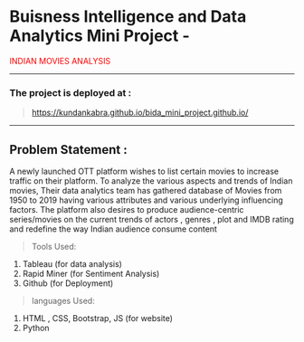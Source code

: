 # Buisness Intelligence and Data Analytics Mini Project - 

<div style="color:red;">INDIAN MOVIES ANALYSIS</div>

<hr>

### The project is deployed at : 

> https://kundankabra.github.io/bida_mini_project.github.io/
<hr>

## Problem Statement :

  A newly launched OTT platform wishes to list certain movies to increase traffic on their platform.
  To analyze the various aspects and trends of Indian movies, 
  Their data analytics team has gathered database of Movies from 1950 to 2019 having various attributes and various 
  underlying influencing factors.
  The platform also desires to produce audience-centric series/movies on the current trends of actors , genres , plot and IMDB rating 
  and redefine the way Indian audience consume content
  
  
>Tools Used: 
1) Tableau (for data analysis)
2) Rapid Miner (for Sentiment Analysis)
3) Github (for Deployment)

>languages Used: 
1) HTML , CSS, Bootstrap, JS (for website)
2) Python
